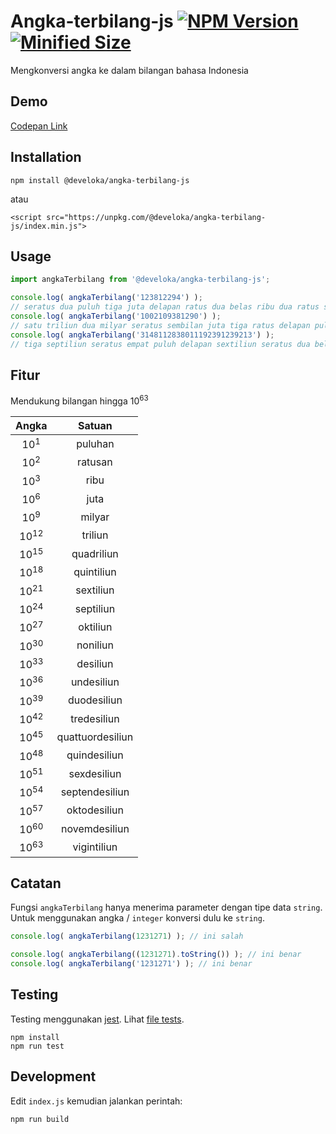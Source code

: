# Angka-terbilang-js [![NPM Version](https://img.shields.io/npm/v/@develoka/angka-terbilang-js.svg)](https://www.npmjs.com/package/@develoka/angka-terbilang-js) [![Minified Size](https://img.shields.io/bundlephobia/min/@develoka/angka-terbilang-js.svg)](https://www.npmjs.com/package/@develoka/angka-terbilang-js)
Mengkonversi angka ke dalam bilangan bahasa Indonesia

## Demo

[Codepan Link](http://code.bakasyntax.com/gist/e41efb58b4b7fae2bfdfd0a1b0219ed7?default-pans=html,js,output)

## Installation

```
npm install @develoka/angka-terbilang-js
```

atau

```
<script src="https://unpkg.com/@develoka/angka-terbilang-js/index.min.js">
```

## Usage

```js
import angkaTerbilang from '@develoka/angka-terbilang-js';

console.log( angkaTerbilang('123812294') );
// seratus dua puluh tiga juta delapan ratus dua belas ribu dua ratus sembilan puluh empat
console.log( angkaTerbilang('1002109381290') );
// satu triliun dua milyar seratus sembilan juta tiga ratus delapan puluh satu ribu dua ratus sembilan puluh
console.log( angkaTerbilang('3148112838011192391239213') );
// tiga septiliun seratus empat puluh delapan sextiliun seratus dua belas quintiliun delapan ratus tiga puluh delapan quadriliun sebelas triliun seratus sembilan puluh dua milyar tiga ratus sembilan puluh satu juta dua ratus tiga puluh sembilan ribu dua ratus tiga belas
```

## Fitur

Mendukung bilangan hingga 10<sup>63</sup>

| Angka           | Satuan           |
|:---------------:|:----------------:|
| 10<sup>1</sup>  | puluhan          |
| 10<sup>2</sup>  | ratusan          |
| 10<sup>3</sup>  | ribu             |
| 10<sup>6</sup>  | juta             |
| 10<sup>9</sup>  | milyar           |
| 10<sup>12</sup> | triliun          |
| 10<sup>15</sup> | quadriliun       |
| 10<sup>18</sup> | quintiliun       |
| 10<sup>21</sup> | sextiliun        |
| 10<sup>24</sup> | septiliun        |
| 10<sup>27</sup> | oktiliun         |
| 10<sup>30</sup> | noniliun         |
| 10<sup>33</sup> | desiliun         |
| 10<sup>36</sup> | undesiliun       |
| 10<sup>39</sup> | duodesiliun      |
| 10<sup>42</sup> | tredesiliun      |
| 10<sup>45</sup> | quattuordesiliun |
| 10<sup>48</sup> | quindesiliun     |
| 10<sup>51</sup> | sexdesiliun      |
| 10<sup>54</sup> | septendesiliun   |
| 10<sup>57</sup> | oktodesiliun     |
| 10<sup>60</sup> | novemdesiliun    |
| 10<sup>63</sup> | vigintiliun      |

## Catatan

Fungsi `angkaTerbilang` hanya menerima parameter dengan tipe data `string`. Untuk menggunakan angka / `integer` konversi dulu ke `string`.

```js
console.log( angkaTerbilang(1231271) ); // ini salah

console.log( angkaTerbilang((1231271).toString()) ); // ini benar
console.log( angkaTerbilang('1231271') ); // ini benar
```

## Testing

Testing menggunakan [jest](https://jestjs.io/). Lihat [file tests](https://github.com/develoka/angka-terbilang-js/blob/master/test/index.test.js).

```
npm install
npm run test
```

## Development

Edit `index.js` kemudian jalankan perintah:

```
npm run build
```
